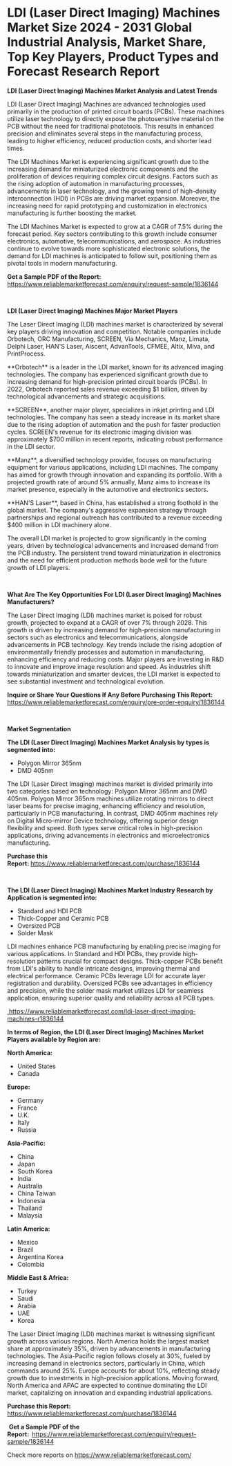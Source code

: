 <p><h1>LDI (Laser Direct Imaging) Machines Market Size 2024 - 2031 Global Industrial Analysis, Market Share, Top Key Players, Product Types and Forecast Research Report</h1></p><p><strong>LDI (Laser Direct Imaging) Machines Market Analysis and Latest Trends</strong></p>
<p><p>LDI (Laser Direct Imaging) Machines are advanced technologies used primarily in the production of printed circuit boards (PCBs). These machines utilize laser technology to directly expose the photosensitive material on the PCB without the need for traditional phototools. This results in enhanced precision and eliminates several steps in the manufacturing process, leading to higher efficiency, reduced production costs, and shorter lead times.</p><p>The LDI Machines Market is experiencing significant growth due to the increasing demand for miniaturized electronic components and the proliferation of devices requiring complex circuit designs. Factors such as the rising adoption of automation in manufacturing processes, advancements in laser technology, and the growing trend of high-density interconnection (HDI) in PCBs are driving market expansion. Moreover, the increasing need for rapid prototyping and customization in electronics manufacturing is further boosting the market.</p><p>The LDI Machines Market is expected to grow at a CAGR of 7.5% during the forecast period. Key sectors contributing to this growth include consumer electronics, automotive, telecommunications, and aerospace. As industries continue to evolve towards more sophisticated electronic solutions, the demand for LDI machines is anticipated to follow suit, positioning them as pivotal tools in modern manufacturing.</p></p>
<p><strong>Get a Sample PDF of the Report:&nbsp;</strong> <a href="https://www.reliablemarketforecast.com/enquiry/request-sample/1836144?utm_campaign=1743&utm_medium=2&utm_source=Github&utm_content=ia&utm_term=31122024&utm_id=ldi-laser-direct-imaging-machines">https://www.reliablemarketforecast.com/enquiry/request-sample/1836144</a></p>
<p>&nbsp;</p>
<p><strong>LDI (Laser Direct Imaging) Machines Major Market Players</strong></p>
<p><p>The Laser Direct Imaging (LDI) machines market is characterized by several key players driving innovation and competition. Notable companies include Orbotech, ORC Manufacturing, SCREEN, Via Mechanics, Manz, Limata, Delphi Laser, HAN'S Laser, Aiscent, AdvanTools, CFMEE, Altix, Miva, and PrintProcess. </p><p>**Orbotech** is a leader in the LDI market, known for its advanced imaging technologies. The company has experienced significant growth due to increasing demand for high-precision printed circuit boards (PCBs). In 2022, Orbotech reported sales revenue exceeding $1 billion, driven by technological advancements and strategic acquisitions.</p><p>**SCREEN**, another major player, specializes in inkjet printing and LDI technologies. The company has seen a steady increase in its market share due to the rising adoption of automation and the push for faster production cycles. SCREEN's revenue for its electronic imaging division was approximately $700 million in recent reports, indicating robust performance in the LDI sector.</p><p>**Manz**, a diversified technology provider, focuses on manufacturing equipment for various applications, including LDI machines. The company has aimed for growth through innovation and expanding its portfolio. With a projected growth rate of around 5% annually, Manz aims to increase its market presence, especially in the automotive and electronics sectors.</p><p>**HAN'S Laser**, based in China, has established a strong foothold in the global market. The company's aggressive expansion strategy through partnerships and regional outreach has contributed to a revenue exceeding $400 million in LDI machinery alone.</p><p>The overall LDI market is projected to grow significantly in the coming years, driven by technological advancements and increased demand from the PCB industry. The persistent trend toward miniaturization in electronics and the need for efficient production methods bode well for the future growth of LDI players.</p></p>
<p>&nbsp;</p>
<p><strong>What Are The Key Opportunities For LDI (Laser Direct Imaging) Machines Manufacturers?</strong></p>
<p><p>The Laser Direct Imaging (LDI) machines market is poised for robust growth, projected to expand at a CAGR of over 7% through 2028. This growth is driven by increasing demand for high-precision manufacturing in sectors such as electronics and telecommunications, alongside advancements in PCB technology. Key trends include the rising adoption of environmentally friendly processes and automation in manufacturing, enhancing efficiency and reducing costs. Major players are investing in R&D to innovate and improve image resolution and speed. As industries shift towards miniaturization and smarter devices, the LDI market is expected to see substantial investment and technological evolution.</p></p>
<p><strong>Inquire or Share Your Questions If Any Before Purchasing This Report:</strong> <a href="https://www.reliablemarketforecast.com/enquiry/pre-order-enquiry/1836144?utm_campaign=1743&utm_medium=2&utm_source=Github&utm_content=ia&utm_term=31122024&utm_id=ldi-laser-direct-imaging-machines">https://www.reliablemarketforecast.com/enquiry/pre-order-enquiry/1836144</a></p>
<p>&nbsp;</p>
<p><strong>Market Segmentation</strong></p>
<p><strong>The LDI (Laser Direct Imaging) Machines Market Analysis by types is segmented into:</strong></p>
<p><ul><li>Polygon Mirror 365nm</li><li>DMD 405nm</li></ul></p>
<p><p>The LDI (Laser Direct Imaging) machines market is divided primarily into two categories based on technology: Polygon Mirror 365nm and DMD 405nm. Polygon Mirror 365nm machines utilize rotating mirrors to direct laser beams for precise imaging, enhancing efficiency and resolution, particularly in PCB manufacturing. In contrast, DMD 405nm machines rely on Digital Micro-mirror Device technology, offering superior design flexibility and speed. Both types serve critical roles in high-precision applications, driving advancements in electronics and microelectronics manufacturing.</p></p>
<p><strong>Purchase this Report:&nbsp;</strong><a href="https://www.reliablemarketforecast.com/purchase/1836144?utm_campaign=1743&utm_medium=2&utm_source=Github&utm_content=ia&utm_term=31122024&utm_id=ldi-laser-direct-imaging-machines">https://www.reliablemarketforecast.com/purchase/1836144</a></p>
<p>&nbsp;</p>
<p><strong>The LDI (Laser Direct Imaging) Machines Market Industry Research by Application is segmented into:</strong></p>
<p><ul><li>Standard and HDI PCB</li><li>Thick-Copper and Ceramic PCB</li><li>Oversized PCB</li><li>Solder Mask</li></ul></p>
<p><p>LDI machines enhance PCB manufacturing by enabling precise imaging for various applications. In Standard and HDI PCBs, they provide high-resolution patterns crucial for compact designs. Thick-copper PCBs benefit from LDI's ability to handle intricate designs, improving thermal and electrical performance. Ceramic PCBs leverage LDI for accurate layer registration and durability. Oversized PCBs see advantages in efficiency and precision, while the solder mask market utilizes LDI for seamless application, ensuring superior quality and reliability across all PCB types.</p></p>
<p><a href="https://www.reliablemarketforecast.com/ldi-laser-direct-imaging-machines-r1836144?utm_campaign=1743&utm_medium=2&utm_source=Github&utm_content=ia&utm_term=31122024&utm_id=ldi-laser-direct-imaging-machines">&nbsp;https://www.reliablemarketforecast.com/ldi-laser-direct-imaging-machines-r1836144</a></p>
<p><strong>In terms of Region, the LDI (Laser Direct Imaging) Machines Market Players available by Region are:</strong></p>
<p>
    <p> <strong> North America: </strong>
        <ul>
            <li>United States</li>
            <li>Canada</li>
        </ul>
        </p> 
    <p> <strong> Europe: </strong>
        <ul>
            <li>Germany</li>
            <li>France</li>
            <li>U.K.</li>
            <li>Italy</li>
            <li>Russia</li>
        </ul>
        </p> 
    <p> <strong> Asia-Pacific: </strong>
        <ul>
            <li>China</li>
            <li>Japan</li>
            <li>South Korea</li>
            <li>India</li>
            <li>Australia</li>
            <li>China Taiwan</li>
            <li>Indonesia</li>
            <li>Thailand</li>
            <li>Malaysia</li>
        </ul>
        </p> 
    <p> <strong> Latin America: </strong>
        <ul>
            <li>Mexico</li>
            <li>Brazil</li>
            <li>Argentina Korea</li>
            <li>Colombia</li>
        </ul>
        </p> 
    <p> <strong> Middle East & Africa: </strong>
        <ul>
            <li>Turkey</li>
            <li>Saudi</li>
            <li>Arabia</li>
            <li>UAE</li>
            <li>Korea</li>
        </ul>
    </p>
    </p>
<p><p>The Laser Direct Imaging (LDI) machines market is witnessing significant growth across various regions. North America holds the largest market share at approximately 35%, driven by advancements in manufacturing technologies. The Asia-Pacific region follows closely at 30%, fueled by increasing demand in electronics sectors, particularly in China, which commands around 25%. Europe accounts for about 10%, reflecting steady growth due to investments in high-precision applications. Moving forward, North America and APAC are expected to continue dominating the LDI market, capitalizing on innovation and expanding industrial applications.</p></p>
<p><strong>Purchase this Report: </strong><a href="https://www.reliablemarketforecast.com/purchase/1836144?utm_campaign=1743&utm_medium=2&utm_source=Github&utm_content=ia&utm_term=31122024&utm_id=ldi-laser-direct-imaging-machines">https://www.reliablemarketforecast.com/purchase/1836144</a></p>
<p>&nbsp;<strong>Get a Sample PDF of the Report:&nbsp;&nbsp;</strong><a href="https://www.reliablemarketforecast.com/enquiry/request-sample/1836144?utm_campaign=1743&utm_medium=2&utm_source=Github&utm_content=ia&utm_term=31122024&utm_id=ldi-laser-direct-imaging-machines">https://www.reliablemarketforecast.com/enquiry/request-sample/1836144</a></p>
<p><strong></strong></p>
<p>Check more reports on <a href="https://www.reliablemarketforecast.com/?utm_campaign=1743&utm_medium=2&utm_source=Github&utm_content=ia&utm_term=31122024&utm_id=ldi-laser-direct-imaging-machines">https://www.reliablemarketforecast.com/</a></p>